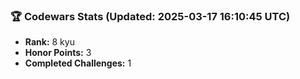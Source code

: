 ### 🏆 Codewars Stats (Updated: 2025-03-17 16:10:45 UTC)

- **Rank:** 8 kyu
- **Honor Points:** 3
- **Completed Challenges:** 1
